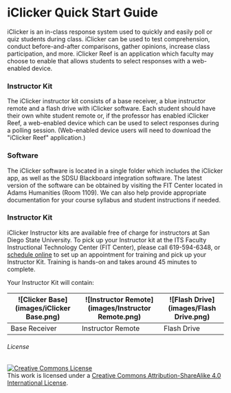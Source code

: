 # iClicker Quick Start Guide

iClicker is an in-class response system used to quickly and easily poll or quiz students during class. iClicker can be used to test comprehension, conduct before-and-after comparisons, gather opinions, increase class participation, and more. iClicker Reef is an application which faculty may choose to enable that allows students to select responses with a web-enabled device.
### Instructor Kit

The iClicker instructor kit consists of a base receiver, a blue instructor remote and a flash drive with iClicker software. Each student should have their own white student remote or, if the professor has enabled iClicker Reef, a web-enabled device which can be used to select responses during a polling session. (Web-enabled device users will need to download the "iClicker Reef" application.)

### Software

The iClicker software is located in a single folder which includes the iClicker app, as well as the SDSU Blackboard integration software. The latest version of the software can be obtained by visiting the FIT Center located in Adams Humanities (Room 1109). We can also help provide appropriate documentation for your course syllabus and student instructions if needed.


### Instructor Kit

iClicker Instructor kits are available free of charge for instructors at San Diego State University. To pick up your Instructor kit at the ITS Faculty Instructional Technology Center (FIT Center), please call 619-594-6348, or [schedule online](https://fitcenter.acuityscheduling.com/schedule.php?appointmentType=1226211) to set up an appointment for training and pick up your Instructor Kit. Training is hands-on and takes around 45 minutes to complete.

Your Instructor Kit will contain:

| ![Clicker Base](images/iClicker Base.png) | ![Instructor Remote](images/Instructor Remote.png) | ![Flash Drive](images/Flash Drive.png)|
| -- | -- | -- |
| Base Receiver | Instructor Remote | Flash Drive |


  
                      


###### License

<a rel="license" href="http://creativecommons.org/licenses/by-sa/4.0/"><img alt="Creative Commons License" style="border-width:0" src="https://i.creativecommons.org/l/by-sa/4.0/88x31.png" /></a><br />This work is licensed under a <a rel="license" href="http://creativecommons.org/licenses/by-sa/4.0/">Creative Commons Attribution-ShareAlike 4.0 International License</a>.